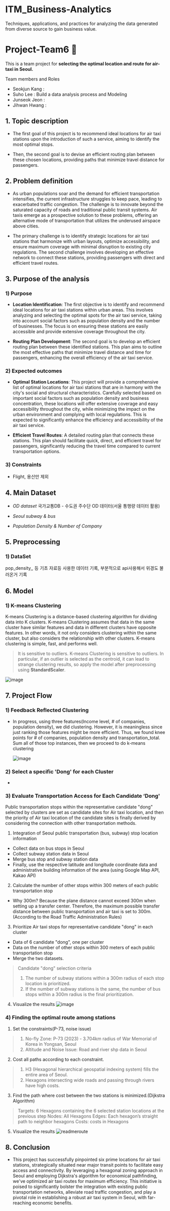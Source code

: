 # ITM_Business-Analytics 
Techniques, applications, and practices for analyzing the data generated from diverse source to gain business value.   

# Project-Team6 🚁
This is a team project for __selecting the optimal location and route for air-taxi in Seoul.__     

Team members and Roles   
* Seokjun Kang : 
* Suho Lee : Build a data analysis process and Modeling
* Junseok Jeon : 
* Jihwan Hwang :    


## 1. Topic description
+ The first goal of this project is to recommend ideal locations for air taxi stations upon the introduction of such a service, aiming to identify the most optimal stops.

+ Then, the second goal is to devise an efficient routing plan between these chosen locations, providing paths that minimize travel distance for passengers.     


## 2. Problem definition   

+ As urban populations soar and the demand for efficient transportation intensifies, the current infrastructure struggles to keep pace, leading to exacerbated traffic congestion. The challenge is to innovate beyond the saturated capacity of roads and traditional public transit systems. Air taxis emerge as a prospective solution to these problems, offering an alternative mode of transportation that utilizes the underused airspace above cities.
   
+ The primary challenge is to identify strategic locations for air taxi stations that harmonize with urban layouts, optimize accessibility, and ensure maximum coverage with minimal disruption to existing city regulations. The second challenge involves developing an effective network to connect these stations, providing passengers with direct and efficient travel routes.


## 3. Purpose of the analysis   

### 1) Purpose
+ __Location Identification__: The first objective is to identify and recommend ideal locations for air taxi stations within urban areas. This involves analyzing and selecting the optimal spots for the air taxi service, taking into account social factors such as population density and the number of businesses. The focus is on ensuring these stations are easily accessible and provide extensive coverage throughout the city.   
  
+ __Routing Plan Development__: The second goal is to develop an efficient routing plan between these identified stations. This plan aims to outline the most effective paths that minimize travel distance and time for passengers, enhancing the overall efficiency of the air taxi service.   

### 2) Expected outcomes
+ __Optimal Station Locations__: This project will provide a comprehensive list of optimal locations for air taxi stations that are in harmony with the city's social and structural characteristics. Carefully selected based on important social factors such as population density and business concentration, these locations will offer extensive coverage and easy accessibility throughout the city, while minimizing the impact on the urban environment and complying with local regulations. This is expected to significantly enhance the efficiency and accessibility of the air taxi service.   

+ __Efficient Travel Routes__: A detailed routing plan that connects these stations. This plan should facilitate quick, direct, and efficient travel for passengers, significantly reducing the travel time compared to current transportation options.      

### 3) Constraints   
+ Flight, 용산만 제외   


## 4. Main Dataset
+ *OD dataset*
국가교통DB - 수도권 주수단 OD 데이터(서울 통행량 데이터 활용)
+ *Seoul subway & bus*

+ *Population Density & Number of Company*


## 5. Preprocessing
### 1) DataSet
pop_density,, 등 기초 자료등 사용한 데이터 기록, 부분적으로 api사용해서 위경도 불러온거 기록 

## 6. Model

### 1) K-means Clustering

   K-means Clustering is a distance-based clustering algorithm for dividing data into K clusters.
K-means Clustering assumes that data in the same cluster have similar features and data in different clusters have opposite features. In other words, it not only considers clustering within the same cluster, but also considers the relationship with other clusters. 
K-means clustering is simple, fast, and performs well.

> It is sensitive to outliers.
K-means Clustering is sensitive to outliers. In particular, if an outlier is selected as the centroid, it can lead to strange clustering results, so apply the model after preprocessing using <b>StandardScaler</b>.

   ![image](https://github.com/phrabit/ITM_Business-Analytics/assets/70180003/f63a883c-cce4-422a-8272-0f8c4582b997)



## 7. Project Flow

### 1) Feedback Reflected Clustering
   + In progress, using three features(Income level, # of companies, population density), we did clustering.
     However, it is meaningless since just ranking those features might be more efficient. Thus, we found knee points for # of companies, population density and transportation_total. Sum all of those top instances, then we proceed to do k-means clustering

     ![image](https://github.com/phrabit/ITM_Business-Analytics/assets/70180003/163a2dd4-be5d-451f-98a0-7c8cc25d55ca)


### 2) Select a specific 'Dong' for each Cluster
   +

### 3) Evaluate Transportation Access for Each Candidate ‘Dong'
   Public transportation stops within the representative candidate "dong" selected by clusters are set as candidate sites for Air taxi location, and then the priority of Air taxi location of the candidate sites is finally derived by considering the connection with other transportation methods.

1. Integration of Seoul public transportation (bus, subway) stop location information
- Collect data on bus stops in Seoul
- Collect subway station data in Seoul
- Merge bus stop and subway station data
- Finally, use the respective latitude and longitude coordinate data and administrative building information of the area (using Google Map API, Kakao API)


2. Calculate the number of other stops within 300 meters of each public transportation stop

- Why 300m?
Because the plane distance cannot exceed 300m when setting up a transfer center. Therefore, the maximum possible transfer distance between public transportation and air taxi is set to 300m. (According to the Road Traffic Administration Rules)

3. Prioritize Air taxi stops for representative candidate  "dong" in each cluster
- Data of 6 candidate "dong", one per cluster
- Data on the number of other stops within 300 meters of each public transportation stop
- Merge the two datasets.

> Candidate "dong" selection criteria
> 1) The number of subway stations within a 300m radius of each stop location is prioritized.
> 2) If the number of subway stations is the same, the number of bus stops within a 300m radius is the final prioritization.

4. Visualize the results
![image](https://github.com/phrabit/ITM_Business-Analytics/assets/70180003/e6a7bcef-ea14-421b-95a0-65ccd981c353)


### 4) Finding the optimal route among stations
1. Set the constraints(P-73, noise issue)
> 1) No-fly Zone: P-73 (2023) - 3.704km radius of War Memorial of Korea in Yongsan, Seoul
> 2) Altitude and Noise Issue: Road and river shp data in Seoul

2. Cost all paths according to each constraint.
> 1) H3 (Hexagonal hierarchical geospatial indexing system) fills the entire area of Seoul.
> 2) Hexagons intersecting wide roads and passing through rivers have high costs.

3. Find the path where cost between the two stations is minimized.(Dijkstra Algorithm)
> Targets: 6 Hexagons containing the 6 selected station locations at the previous step
> Nodes: All Hexagons
> Edges: Each hexagon’s straight path to neighbor hexagons
> Costs: costs in Hexagons
 
5. Visualize the results
![readmeroute](https://github.com/phrabit/ITM_Business-Analytics/assets/97167373/ce0f7ad1-76cf-440c-908f-fe218b8af637)



## 8. Conclusion
 +  This project has successfully pinpointed six prime locations for air taxi stations, strategically situated near major transit points to facilitate easy access and connectivity. By leveraging a hexagonal zoning approach in Seoul and employing Dijkstra's algorithm for economical pathfinding, we've optimized air taxi routes for maximum efficiency. This initiative is poised to significantly bolster the integration with existing public transportation networks, alleviate road traffic congestion, and play a pivotal role in establishing a robust air taxi system in Seoul, with far-reaching economic benefits.
